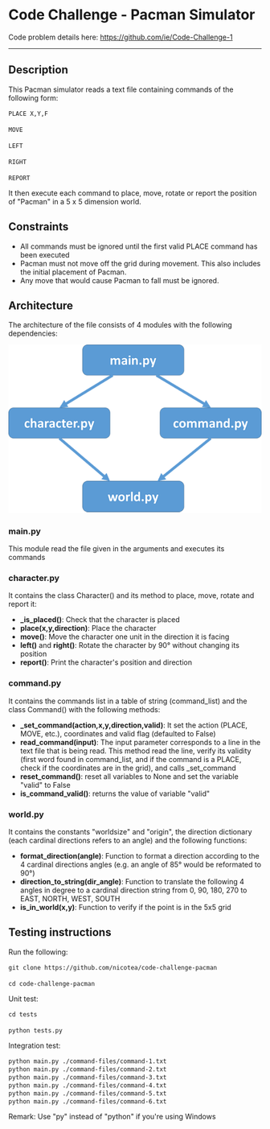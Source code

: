 # Code Challenge - Pacman Simulator

Code problem details here: https://github.com/ie/Code-Challenge-1

-----------

## Description

This Pacman simulator reads a text file containing commands of the following form:

```
PLACE X,Y,F

MOVE

LEFT

RIGHT

REPORT
```
It then execute each command to place, move, rotate or report the position of "Pacman" in a 5 x 5 dimension world.

## Constraints

- All commands must be ignored until the first valid PLACE command has been executed
- Pacman must not move off the grid during movement. This also includes the initial placement of Pacman.
- Any move that would cause Pacman to fall must be ignored.

## Architecture
The architecture of the file consists of 4 modules with the following dependencies:

![alt text](https://github.com/nicotea/code-challenge-pacman/blob/master/images/archi_pacman.png)

### main.py 
This module read the file given in the arguments and executes its commands

### character.py 
It contains the class Character() and its method to place, move, rotate and report it:
- **_is_placed()**: Check that the character is placed
- **place(x,y,direction)**: Place the character
- **move()**: Move the character one unit in the direction it is facing
- **left()** and **right()**: Rotate the character by 90° without changing its position
- **report()**: Print the character's position and direction
  
### command.py
It contains the commands list in a table of string (command_list) and the class Command() with the following methods:
- **_set_command(action,x,y,direction,valid)**: It set the action (PLACE, MOVE, etc.), coordinates and valid flag (defaulted to False)
- **read_command(input)**: The input parameter corresponds to a line in the text file that is being read. This method read the line, verify its validity (first word found in command_list, and if the command is a PLACE, check if the coordinates are in the grid), and calls _set_command
- **reset_command()**: reset all variables to None and set the variable "valid" to False
- **is_command_valid()**: returns the value of variable "valid"

### world.py
It contains the constants "worldsize" and "origin", the direction dictionary (each cardinal directions refers to an angle) and the following functions:
- **format_direction(angle)**: Function to format a direction according to the 4 cardinal directions angles (e.g. an angle of 85° would be reformated to 90°)
- **direction_to_string(dir_angle)**: Function to translate the following 4 angles in degree to a cardinal direction string from 0, 90, 180, 270 to EAST, NORTH, WEST, SOUTH
- **is_in_world(x,y)**: Function to verify if the point is in the 5x5 grid

## Testing instructions
Run the following:
```
git clone https://github.com/nicotea/code-challenge-pacman

cd code-challenge-pacman
```

Unit test:
```
cd tests

python tests.py
```

Integration test:
```
python main.py ./command-files/command-1.txt
python main.py ./command-files/command-2.txt
python main.py ./command-files/command-3.txt
python main.py ./command-files/command-4.txt
python main.py ./command-files/command-5.txt
python main.py ./command-files/command-6.txt
```

Remark: Use "py" instead of "python" if you're using Windows
